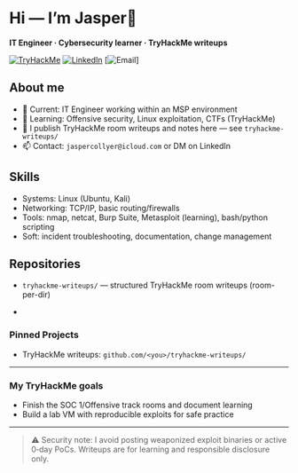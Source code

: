 # Hi — I’m Jasper👋
**IT Engineer · Cybersecurity learner · TryHackMe writeups**

[![TryHackMe](https://img.shields.io/badge/TryHackMe-active-brightgreen)](https://tryhackme.com) 
[![LinkedIn](https://img.shields.io/badge/LinkedIn-Connect-blue)](https://www.linkedin.com/in/your-linkedin) 
[![Email](https://img.shields.io/badge/Email-hello%40yourdomain.com-orange)]

## About me
- 🔭 Current: IT Engineer working within an MSP environment  
- 🌱 Learning: Offensive security, Linux exploitation, CTFs (TryHackMe)  
- 📝 I publish TryHackMe room writeups and notes here — see `tryhackme-writeups/`  
- 📫 Contact: `jaspercollyer@icloud.com` or DM on LinkedIn

## Skills
- Systems: Linux (Ubuntu, Kali) 
- Networking: TCP/IP, basic routing/firewalls  
- Tools: nmap, netcat, Burp Suite, Metasploit (learning), bash/python scripting  
- Soft: incident troubleshooting, documentation, change management

## Repositories
- `tryhackme-writeups/` — structured TryHackMe room writeups (room-per-dir)  

-

### Pinned Projects
- TryHackMe writeups: `github.com/<you>/tryhackme-writeups/`  

---

### My TryHackMe goals
- Finish the SOC 1/Offensive track rooms and document learning  
- Build a lab VM with reproducible exploits for safe practice

---

> ⚠️ Security note: I avoid posting weaponized exploit binaries or active 0‑day PoCs. Writeups are for learning and responsible disclosure only.

